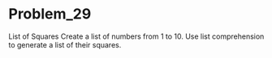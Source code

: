 # Problem_29
List of Squares Create a list of numbers from 1 to 10. Use list comprehension to generate a list of their squares.
